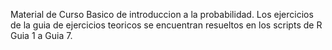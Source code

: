 Material de  Curso Basico de introduccion a la probabilidad.
Los ejercicios de la guia de ejercicios teoricos se encuentran resueltos en los scripts de R Guia 1 a Guia 7.
